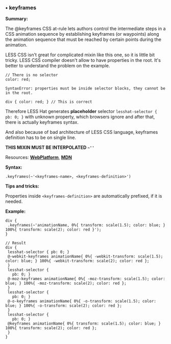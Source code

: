 ### <a name="keyframes"></a> &#8226; keyframes
**Summary:**

The @keyframes CSS at-rule lets authors control the intermediate steps in a CSS animation sequence by establishing keyframes (or waypoints) along the animation sequence that must be reached by certain points during the animation.  
  
LESS CSS isn't great for complicated mixin like this one, so it is little bit tricky.
LESS CSS compiler doesn't allow to have properties in the root. It's better to understand the problem on the example.

    // There is no selector
    color: red;
  
    SyntaxError: properties must be inside selector blocks, they cannot be in the root. 
  
    div { color: red; } // This is correct

Therefore LESS Hat generates **placeholder** selector `lesshat-selector { pb: 0; }` with unknown property, which browsers ignore and after that, there is actually keyframes syntax.  
  
And also because of bad architecture of LESS CSS language, keyframes definition has to be on single line.

**THIS MIXIN MUST BE INTERPOLATED `~''`**

Resources: **[WebPlatform](http://docs.webplatform.org/wiki/css/atrules/@keyframes)**, **[MDN](https://developer.mozilla.org/en-US/docs/Web/CSS/@keyframes)**

**Syntax:**

    .keyframes(~'<keyframes-name>, <keyframes-definition>') 

**Tips and tricks:**

  Properties inside `<keyframes-definition>` are automatically prefixed, if it is needed.
  
**Example:**

    div {
     .keyframes(~'animationName, 0%{ transform: scale(1.5); color: blue; } 100%{ transform: scale(2); color: red }');
    }
    
    // Result
    div {
     lesshat-selector { pb: 0; } 
     @-webkit-keyframes animationName{ 0%{ -webkit-transform: scale(1.5); color: blue; } 100%{ -webkit-transform: scale(2); color: red };
     }
     lesshat-selector {
       pb: 0; } 
     @-moz-keyframes animationName{ 0%{ -moz-transform: scale(1.5); color: blue; } 100%{ -moz-transform: scale(2); color: red };
     }
     lesshat-selector {
       pb: 0; } 
     @-o-keyframes animationName{ 0%{ -o-transform: scale(1.5); color: blue; } 100%{ -o-transform: scale(2); color: red };
     }
     lesshat-selector {
       pb: 0; } 
     @keyframes animationName{ 0%{ transform: scale(1.5); color: blue; } 100%{ transform: scale(2); color: red };
     } 
    }

